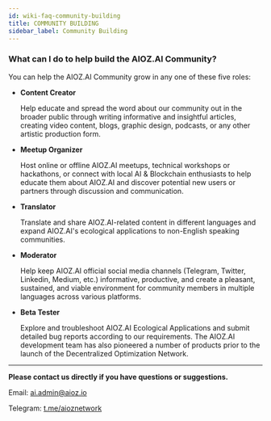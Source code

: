 ```yaml
---
id: wiki-faq-community-building
title: COMMUNITY BUILDING
sidebar_label: Community Building
---
```


### What can I do to help build the AIOZ.AI Community?

You can help the AIOZ.AI Community grow in any one of these five roles:

* **Content Creator**

  Help educate and spread the word about our community out in the broader public through writing informative and insightful articles, creating video content, blogs, graphic design, podcasts, or any other artistic production form.

* **Meetup Organizer**

  Host online or offline AIOZ.AI meetups, technical workshops or hackathons, or connect with local AI & Blockchain enthusiasts to help educate them about AIOZ.AI and discover potential new users or partners through discussion and communication.

* **Translator**

  Translate and share AIOZ.AI-related content in different languages and expand AIOZ.AI's ecological applications to non-English speaking communities.

* **Moderator**

  Help keep AIOZ.AI official social media channels (Telegram, Twitter, Linkedin, Medium, etc.) informative, productive, and create a pleasant, sustained, and viable environment for community members in multiple languages across various platforms.

* **Beta Tester**

  Explore and troubleshoot AIOZ.AI Ecological Applications and submit detailed bug reports according to our requirements. The AIOZ.AI development team has also pioneered a number of products prior to the launch of the Decentralized Optimization Network.

<hr />

**Please contact us directly if you have questions or suggestions.**

Email: ai.admin@aioz.io

Telegram: [t.me/aioznetwork](https://t.me/aioznetwork)
